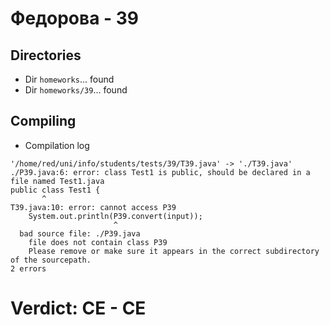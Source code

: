 # Федорова - 39
## Directories
- Dir `homeworks`... found
- Dir `homeworks/39`... found
## Compiling
- Compilation log
```
'/home/red/uni/info/students/tests/39/T39.java' -> './T39.java'
./P39.java:6: error: class Test1 is public, should be declared in a file named Test1.java
public class Test1 {
       ^
T39.java:10: error: cannot access P39
    System.out.println(P39.convert(input));
                       ^
  bad source file: ./P39.java
    file does not contain class P39
    Please remove or make sure it appears in the correct subdirectory of the sourcepath.
2 errors

```
# Verdict: **CE** - CE
